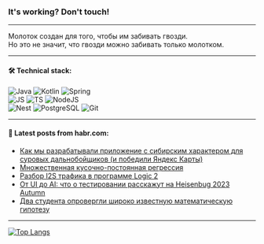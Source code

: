 ### It's working? Don't touch!

---
Молоток создан для того, чтобы им забивать гвозди. <br>
Но это не значит, что гвозди можно забивать только молотком.

---

#### 🛠️ Technical stack:

![Java](https://img.shields.io/badge/Java-informational?logo=Oracle&style=flat&logoColor=white&color=FF4500)
![Kotlin](https://img.shields.io/badge/Kotlin-informational?logo=Kotlin&style=flat&logoColor=white&color=774D97)
![Spring](https://img.shields.io/badge/SpringBoot-informational?logo=SpringBoot&style=flat&logoColor=white&color=6DB33F) <br>
![JS](https://img.shields.io/badge/JS-informational?logo=javaScript&style=flat&logoColor=black&color=F7Df1E)
![TS](https://img.shields.io/badge/TypeScript-informational?logo=typeScript&style=flat&logoColor=black&color=0667A8)
![NodeJS](https://img.shields.io/badge/NodeJS-informational?logo=node.js&style=flat&logoColor=white&color=70A760) <br>
![Nest](https://img.shields.io/badge/NestJS-informational?logo=NestJS&style=flat&logoColor=white&color=E0234E)
![PostgreSQL](https://img.shields.io/badge/PostgreSQL-informational?logo=PostgreSQL&style=flat&logoColor=white&color=DAA520)
![Git](https://img.shields.io/badge/Git-informational?logo=git&style=flat&logoColor=white&color=778899)

___

#### 💬 Latest posts from habr.com:

<!-- BLOG-POST-LIST:START -->
- [Как мы разрабатывали приложение с сибирским характером для суровых дальнобойщиков &lpar;и победили Яндекс Карты&rpar;](https://habr.com/ru/companies/pyrobyte/articles/758062/?utm_source=habrahabr&utm_medium=rss&utm_campaign=758062)
- [Множественная кусочно-постоянная регрессия](https://habr.com/ru/articles/758262/?utm_source=habrahabr&utm_medium=rss&utm_campaign=758262)
- [Разбор I2S трафика в программе Logic 2](https://habr.com/ru/articles/758188/?utm_source=habrahabr&utm_medium=rss&utm_campaign=758188)
- [От UI до AI: что о тестировании расскажут на Heisenbug 2023 Autumn](https://habr.com/ru/companies/jugru/articles/756748/?utm_source=habrahabr&utm_medium=rss&utm_campaign=756748)
- [Два студента опровергли широко известную математическую гипотезу](https://habr.com/ru/articles/758248/?utm_source=habrahabr&utm_medium=rss&utm_campaign=758248)
<!-- BLOG-POST-LIST:END -->

---
[![Top Langs](https://github-readme-stats-git-master-advtsetting-gmailcom.vercel.app/api/top-langs/?username=zloylis&langs_count=10&hide_title=false&title_color=e6edf3&size_weight=0.5&count_weight=0.5&layout=compact&hide_border=true&theme=dracula)](https://github.com/zloylis)

<!-- ![GitHub stats](https://github-readme-stats-git-master-advtsetting-gmailcom.vercel.app/api?username=zloylis&show_icons=true&hide_border=true&theme=dracula&hide_title=true&include_all_commits=true&count_private=true&hide=contribs&hide_rank=true) -->
